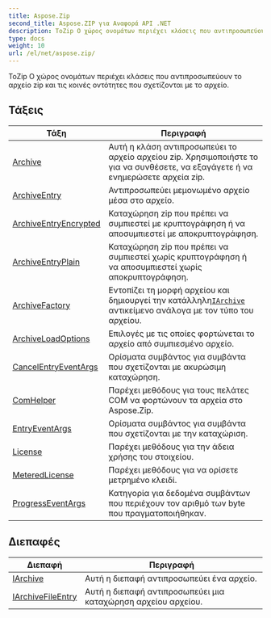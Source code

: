 ```yaml
---
title: Aspose.Zip
second_title: Aspose.ZIP για Αναφορά API .NET
description: ΤοZip Ο χώρος ονομάτων περιέχει κλάσεις που αντιπροσωπεύουν το αρχείο zip και τις κοινές οντότητες που σχετίζονται με το αρχείο.
type: docs
weight: 10
url: /el/net/aspose.zip/
---
```

ΤοZip Ο χώρος ονομάτων περιέχει κλάσεις που αντιπροσωπεύουν το αρχείο zip και τις κοινές οντότητες που σχετίζονται με το αρχείο.

## Τάξεις

| Τάξη | Περιγραφή |
| --- | --- |
| [Archive](./archive/) | Αυτή η κλάση αντιπροσωπεύει το αρχείο αρχείου zip. Χρησιμοποιήστε το για να συνθέσετε, να εξαγάγετε ή να ενημερώσετε αρχεία zip. |
| [ArchiveEntry](./archiveentry/) | Αντιπροσωπεύει μεμονωμένο αρχείο μέσα στο αρχείο. |
| [ArchiveEntryEncrypted](./archiveentryencrypted/) | Καταχώρηση zip που πρέπει να συμπιεστεί με κρυπτογράφηση ή να αποσυμπιεστεί με αποκρυπτογράφηση. |
| [ArchiveEntryPlain](./archiveentryplain/) | Καταχώρηση zip που πρέπει να συμπιεστεί χωρίς κρυπτογράφηση ή να αποσυμπιεστεί χωρίς αποκρυπτογράφηση. |
| [ArchiveFactory](./archivefactory/) | Εντοπίζει τη μορφή αρχείου και δημιουργεί την κατάλληλη[`IArchive`](../aspose.zip/iarchive/) αντικείμενο ανάλογα με τον τύπο του αρχείου. |
| [ArchiveLoadOptions](./archiveloadoptions/) | Επιλογές με τις οποίες φορτώνεται το αρχείο από συμπιεσμένο αρχείο. |
| [CancelEntryEventArgs](./cancelentryeventargs/) | Ορίσματα συμβάντος για συμβάντα που σχετίζονται με ακυρώσιμη καταχώρηση. |
| [ComHelper](./comhelper/) | Παρέχει μεθόδους για τους πελάτες COM να φορτώνουν τα αρχεία στο Aspose.Zip. |
| [EntryEventArgs](./entryeventargs/) | Ορίσματα συμβάντος για συμβάντα που σχετίζονται με την καταχώριση. |
| [License](./license/) | Παρέχει μεθόδους για την άδεια χρήσης του στοιχείου. |
| [MeteredLicense](./meteredlicense/) | Παρέχει μεθόδους για να ορίσετε μετρημένο κλειδί. |
| [ProgressEventArgs](./progresseventargs/) | Κατηγορία για δεδομένα συμβάντων που περιέχουν τον αριθμό των byte που πραγματοποιήθηκαν. |
## Διεπαφές

| Διεπαφή | Περιγραφή |
| --- | --- |
| [IArchive](./iarchive/) | Αυτή η διεπαφή αντιπροσωπεύει ένα αρχείο. |
| [IArchiveFileEntry](./iarchivefileentry/) | Αυτή η διεπαφή αντιπροσωπεύει μια καταχώρηση αρχείου αρχείου. |


